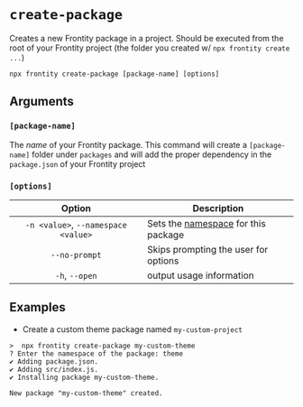 # `create-package`

Creates a new Frontity package in a project. Should be executed from the root of your Frontity project (the folder you created w/ `npx frontity create ...`)

```shell
npx frontity create-package [package-name] [options]
```

## Arguments

### **`[package-name]`**

The _name_ of your Frontity package. This command will create a `[package-name]` folder under `packages` and will add the proper dependency in the `package.json` of your Frontity project

### **`[options]`**

|     Option      | Description                                     |
| :-------------: | ----------------------------------------------- |
| `-n <value>`, `--namespace <value>`  | Sets the [namespace](https://docs.frontity.org/learning-frontity/namespaces) for this package                 |
| `--no-prompt`  | Skips prompting the user for options          |
| `-h`, `--open`  | output usage information |


## Examples

- Create a custom theme package named `my-custom-project`

```shell
>  npx frontity create-package my-custom-theme
? Enter the namespace of the package: theme
✔ Adding package.json.
✔ Adding src/index.js.
✔ Installing package my-custom-theme.

New package "my-custom-theme" created.
```

